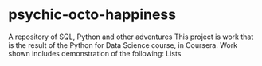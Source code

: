 # psychic-octo-happiness
A repository of SQL, Python and other adventures
This project is work that is the result of the Python for Data Science course, in Coursera.
Work shown includes demonstration of the following:
	Lists

